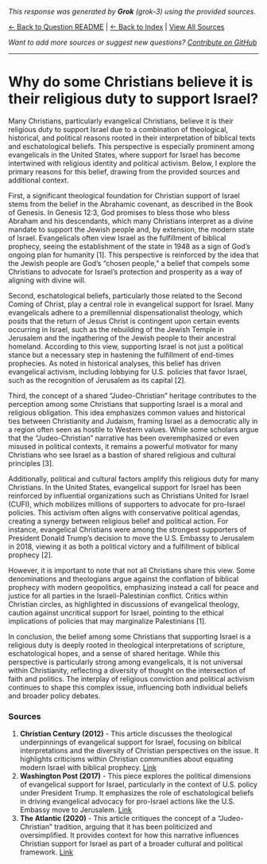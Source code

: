<!-- 
Generated by: grok
Model: grok-3
Prompt type: sources
Generated at: 2025-06-21T15:38:45.749767
-->

*This response was generated by **Grok** (grok-3) using the provided sources.*

[← Back to Question README](README.md) | [← Back to Index](../README.md) | [View All Sources](../allsources.md)

*Want to add more sources or suggest new questions? [Contribute on GitHub](https://github.com/justinwest/SuggestedSources)*

---

# Why do some Christians believe it is their religious duty to support Israel?

Many Christians, particularly evangelical Christians, believe it is their religious duty to support Israel due to a combination of theological, historical, and political reasons rooted in their interpretation of biblical texts and eschatological beliefs. This perspective is especially prominent among evangelicals in the United States, where support for Israel has become intertwined with religious identity and political activism. Below, I explore the primary reasons for this belief, drawing from the provided sources and additional context.

First, a significant theological foundation for Christian support of Israel stems from the belief in the Abrahamic covenant, as described in the Book of Genesis. In Genesis 12:3, God promises to bless those who bless Abraham and his descendants, which many Christians interpret as a divine mandate to support the Jewish people and, by extension, the modern state of Israel. Evangelicals often view Israel as the fulfillment of biblical prophecy, seeing the establishment of the state in 1948 as a sign of God’s ongoing plan for humanity [1]. This perspective is reinforced by the idea that the Jewish people are God’s “chosen people,” a belief that compels some Christians to advocate for Israel’s protection and prosperity as a way of aligning with divine will.

Second, eschatological beliefs, particularly those related to the Second Coming of Christ, play a central role in evangelical support for Israel. Many evangelicals adhere to a premillennial dispensationalist theology, which posits that the return of Jesus Christ is contingent upon certain events occurring in Israel, such as the rebuilding of the Jewish Temple in Jerusalem and the ingathering of the Jewish people to their ancestral homeland. According to this view, supporting Israel is not just a political stance but a necessary step in hastening the fulfillment of end-times prophecies. As noted in historical analyses, this belief has driven evangelical activism, including lobbying for U.S. policies that favor Israel, such as the recognition of Jerusalem as its capital [2].

Third, the concept of a shared “Judeo-Christian” heritage contributes to the perception among some Christians that supporting Israel is a moral and religious obligation. This idea emphasizes common values and historical ties between Christianity and Judaism, framing Israel as a democratic ally in a region often seen as hostile to Western values. While some scholars argue that the “Judeo-Christian” narrative has been overemphasized or even misused in political contexts, it remains a powerful motivator for many Christians who see Israel as a bastion of shared religious and cultural principles [3].

Additionally, political and cultural factors amplify this religious duty for many Christians. In the United States, evangelical support for Israel has been reinforced by influential organizations such as Christians United for Israel (CUFI), which mobilizes millions of supporters to advocate for pro-Israel policies. This activism often aligns with conservative political agendas, creating a synergy between religious belief and political action. For instance, evangelical Christians were among the strongest supporters of President Donald Trump’s decision to move the U.S. Embassy to Jerusalem in 2018, viewing it as both a political victory and a fulfillment of biblical prophecy [2].

However, it is important to note that not all Christians share this view. Some denominations and theologians argue against the conflation of biblical prophecy with modern geopolitics, emphasizing instead a call for peace and justice for all parties in the Israeli-Palestinian conflict. Critics within Christian circles, as highlighted in discussions of evangelical theology, caution against uncritical support for Israel, pointing to the ethical implications of policies that may marginalize Palestinians [1].

In conclusion, the belief among some Christians that supporting Israel is a religious duty is deeply rooted in theological interpretations of scripture, eschatological hopes, and a sense of shared heritage. While this perspective is particularly strong among evangelicals, it is not universal within Christianity, reflecting a diversity of thought on the intersection of faith and politics. The interplay of religious conviction and political activism continues to shape this complex issue, influencing both individual beliefs and broader policy debates.

### Sources
1. **Christian Century (2012)** - This article discusses the theological underpinnings of evangelical support for Israel, focusing on biblical interpretations and the diversity of Christian perspectives on the issue. It highlights criticisms within Christian communities about equating modern Israel with biblical prophecy. [Link](https://www.christiancentury.org/article/2012-03/evangelicals-and-israel)
2. **Washington Post (2017)** - This piece explores the political dimensions of evangelical support for Israel, particularly in the context of U.S. policy under President Trump. It emphasizes the role of eschatological beliefs in driving evangelical advocacy for pro-Israel actions like the U.S. Embassy move to Jerusalem. [Link](https://www.washingtonpost.com/news/made-by-history/wp/2017/12/18/the-biggest-fans-of-president-trumps-israel-policy-evangelical-christians/)
3. **The Atlantic (2020)** - This article critiques the concept of a “Judeo-Christian” tradition, arguing that it has been politicized and oversimplified. It provides context for how this narrative influences Christian support for Israel as part of a broader cultural and political framework. [Link](https://www.theatlantic.com/ideas/archive/2020/08/the-judeo-christian-tradition-is-over/614812/)